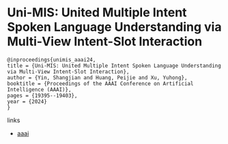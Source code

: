 # Uni-MIS: United Multiple Intent Spoken Language Understanding via Multi-View Intent-Slot Interaction

```
@inproceedings{unimis_aaai24,
title = {Uni-MIS: United Multiple Intent Spoken Language Understanding via Multi-View Intent-Slot Interaction},
author = {Yin, Shangjian and Huang, Peijie and Xu, Yuhong},
booktitle = {Proceedings of the AAAI Conference on Artificial Intelligence (AAAI)},
pages = {19395--19403},
year = {2024}
}
```

links
- [aaai](https://ojs.aaai.org/index.php/AAAI/article/view/29910)
